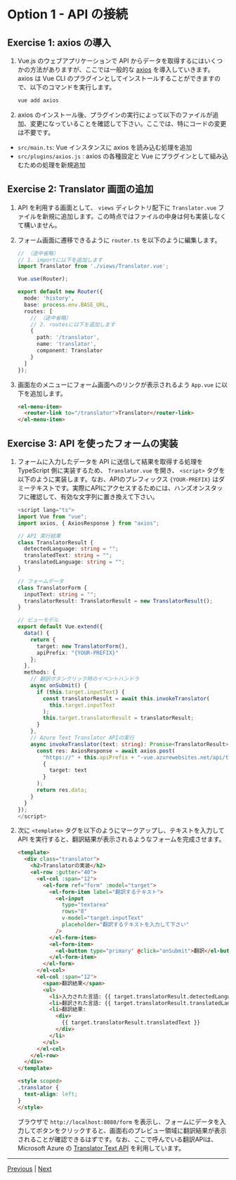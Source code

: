 # Option 1 - API の接続

## Exercise 1: axios の導入

1. Vue.js のウェブアプリケーションで API からデータを取得するにはいくつかの方法がありますが、ここでは一般的な [axios](https://github.com/axios/axios) を導入していきます。axios は Vue CLI のプラグインとしてインストールすることができますので、以下のコマンドを実行します。

    ```bash
    vue add axios
    ```

1. axios のインストール後、プラグインの実行によって以下のファイルが追加、変更になっていることを確認して下さい。ここでは、特にコードの変更は不要です。

- `src/main.ts`: Vue インスタンスに axios を読み込む処理を追加
- `src/plugins/axios.js` : axios の各種設定と Vue にプラグインとして組み込むための処理を新規追加

## Exercise 2: Translator 画面の追加

1. API を利用する画面として、 `views` ディレクトリ配下に `Translator.vue` ファイルを新規に追加します。この時点ではファイルの中身は何も実装しなくて構いません。

1. フォーム画面に遷移できるように `router.ts` を以下のように編集します。

    ```ts
    // （途中省略）
    // 1. importに以下を追加します
    import Translator from './views/Translator.vue';

    Vue.use(Router);

    export default new Router({
      mode: 'history',
      base: process.env.BASE_URL,
      routes: [
        // （途中省略）
        // 2. routesに以下を追加します
        {
          path: '/translator',
          name: 'translator',
          component: Translator
        }
      ]
    });
    ```

1. 画面左のメニューにフォーム画面へのリンクが表示されるよう `App.vue` に以下を追加します。

    ```html
    <el-menu-item>
      <router-link to="/translator">Translator</router-link>
    </el-menu-item>
    ```

## Exercise 3: API を使ったフォームの実装

1. フォームに入力したデータを API に送信して結果を取得する処理を TypeScript 側に実装するため、 `Translator.vue` を開き、 `<script>` タグを以下のように実装します。なお、APIのプレフィックス `{YOUR-PREFIX}` はダミーテキストです。実際にAPIにアクセスするためには、ハンズオンスタッフに確認して、有効な文字列に置き換えて下さい。

    ```ts
    <script lang="ts">
    import Vue from "vue";
    import axios, { AxiosResponse } from "axios";

    // API 実行結果
    class TranslatorResult {
      detectedLanguage: string = "";
      translatedText: string = "";
      translatedLanguage: string = "";
    }

    // フォームデータ
    class TranslatorForm {
      inputText: string = "";
      translatorResult: TranslatorResult = new TranslatorResult();
    }

    // ビューモデル
    export default Vue.extend({
      data() {
        return {
          target: new TranslatorForm(),
          apiPrefix: "{YOUR-PREFIX}"
        };
      },
      methods: {
        // 翻訳ボタンクリック時のイベントハンドラ
        async onSubmit() {
          if (this.target.inputText) {
            const translatorResult = await this.invokeTranslator(
              this.target.inputText
            );
            this.target.translatorResult = translatorResult;
          }
        },
        // Azure Text Translator APIの実行
        async invokeTranslator(text: string): Promise<TranslatorResult> {
          const res: AxiosResponse = await axios.post(
            "https://" + this.apiPrefix + "-vue.azurewebsites.net/api/translate",
            {
              target: text
            }
          );
          return res.data;
        }
      }
    });
    </script>
    ```

1. 次に `<template>` タグを以下のようにマークアップし、テキストを入力して API を実行すると、翻訳結果が表示されるようなフォームを完成させます。

    ```html
    <template>
      <div class="translator">
        <h2>Translatorの実装</h2>
        <el-row :gutter="40">
          <el-col :span="12">
            <el-form ref="form" :model="target">
              <el-form-item label="翻訳するテキスト">
                <el-input
                  type="textarea"
                  rows="8"
                  v-model="target.inputText"
                  placeholder="翻訳するテキストを入力して下さい"
                />
              </el-form-item>
              <el-form-item>
                <el-button type="primary" @click="onSubmit">翻訳</el-button>
              </el-form-item>
            </el-form>
          </el-col>
          <el-col :span="12">
            <span>翻訳結果</span>
            <ul>
              <li>入力された言語: {{ target.translatorResult.detectedLanguage }}</li>
              <li>翻訳された言語: {{ target.translatorResult.translatedLanguage }}</li>
              <li>翻訳結果:
                <div>
                  {{ target.translatorResult.translatedText }}
                </div>
              </li>
            </ul>
          </el-col>
        </el-row>
      </div>
    </template>

    <style scoped>
    .translator {
      text-align: left;
    }
    </style>
    ```

    ブラウザで `http://localhost:8080/form` を表示し、フォームにデータを入力してボタンをクリックすると、画面右のプレビュー領域に翻訳結果が表示されることが確認できるはずです。なお、ここで呼んでいる翻訳APIは、 Microsoft Azure の [Translator Text API](https://azure.microsoft.com/ja-jp/services/cognitive-services/translator-text-api/) を利用しています。

---

[Previous](lab04.md) | [Next](opt02.md)
